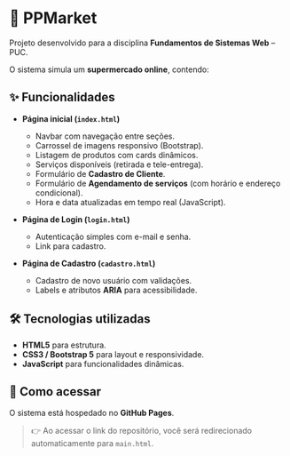 # 🛒 PPMarket

Projeto desenvolvido para a disciplina **Fundamentos de Sistemas Web** – PUC.  

O sistema simula um **supermercado online**, contendo:  

## ✨ Funcionalidades
- **Página inicial (`index.html`)**  
  - Navbar com navegação entre seções.  
  - Carrossel de imagens responsivo (Bootstrap).  
  - Listagem de produtos com cards dinâmicos.  
  - Serviços disponíveis (retirada e tele-entrega).  
  - Formulário de **Cadastro de Cliente**.  
  - Formulário de **Agendamento de serviços** (com horário e endereço condicional).  
  - Hora e data atualizadas em tempo real (JavaScript).  

- **Página de Login (`login.html`)**  
  - Autenticação simples com e-mail e senha.  
  - Link para cadastro.  

- **Página de Cadastro (`cadastro.html`)**  
  - Cadastro de novo usuário com validações.  
  - Labels e atributos **ARIA** para acessibilidade.  

## 🛠️ Tecnologias utilizadas
- **HTML5** para estrutura.  
- **CSS3 / Bootstrap 5** para layout e responsividade.  
- **JavaScript** para funcionalidades dinâmicas.  

## 🚀 Como acessar
O sistema está hospedado no **GitHub Pages**.  
> 👉 Ao acessar o link do repositório, você será redirecionado automaticamente para `main.html`.  

